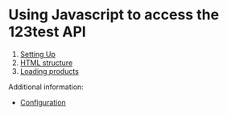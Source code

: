 # Using Javascript to access the 123test API

1. [Setting Up](setting-up.md)
2. [HTML structure](html-structure.md)
3. [Loading products](loading-products.md)

Additional information:

* [Configuration](configuration.md)
